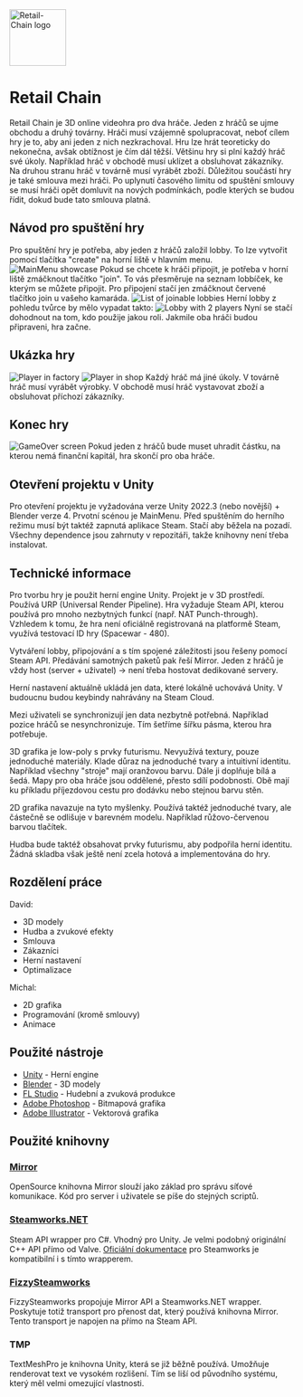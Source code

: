 <img src="Assets/Textures/Logo-var2.png" alt="Retail-Chain logo" style="width: 100px; height: auto;">

# Retail Chain

Retail Chain je 3D online videohra pro dva hráče. Jeden z hráčů se ujme obchodu a druhý továrny. Hráči musí vzájemně spolupracovat, neboť cílem hry je to, aby ani jeden z nich nezkrachoval. Hru lze hrát teoreticky do nekonečna, avšak obtížnost je čím dál těžší. Většinu hry si plní každý hráč své úkoly. Například hráč v obchodě musí uklízet a obsluhovat zákazníky. Na druhou stranu hráč v továrně musí vyrábět zboží. Důležitou součástí hry je také smlouva mezi hráči. Po uplynutí časového limitu od spuštění smlouvy se musí hráči opět domluvit na nových podmínkách, podle kterých se budou řídit, dokud bude tato smlouva platná.

## Návod pro spuštění hry

Pro spuštění hry je potřeba, aby jeden z hráčů založil lobby. To lze vytvořit pomocí tlačítka "create" na horní liště v hlavním menu.
![MainMenu showcase](Repo/Images/2025-02-25%20MainMenu.png)
Pokud se chcete k hráči připojit, je potřeba v horní liště zmáčknout tlačítko "join". To vás přesměruje na seznam lobbíček, ke kterým se můžete připojit. Pro připojení stačí jen zmáčknout červené tlačítko join u vašeho kamaráda.
![List of joinable lobbies](Repo/Images/2025-02-25%20Lobbies.png)
Herní lobby z pohledu tvůrce by mělo vypadat takto:
![Lobby with 2 players](Repo/Images/2025-02-25%20Lobby.png)
Nyní se stačí dohodnout na tom, kdo použije jakou roli. Jakmile oba hráči budou připraveni, hra začne.

## Ukázka hry
![Player in factory](Repo/Images/2025-02-25%20PickUp.png)
![Player in shop](Repo/Images/2025-02-25%20Shop.png)
Každý hráč má jiné úkoly. V továrně hráč musí vyrábět výrobky. V obchodě musí hráč vystavovat zboží a obsluhovat příchozí zákazníky.

## Konec hry
![GameOver screen](Repo/Images/2025-02-25%20GameOver.png)
Pokud jeden z hráčů bude muset uhradit částku, na kterou nemá finanční kapitál, hra skončí pro oba hráče.

## Otevření projektu v Unity
Pro otevření projektu je vyžadována verze Unity 2022.3 (nebo novější) + Blender verze 4. Prvotní scénou je MainMenu. Před spuštěním do herního režimu musí být taktéž zapnutá aplikace Steam. Stačí aby běžela na pozadí. Všechny dependence jsou zahrnuty v repozitáři, takže knihovny není třeba instalovat.

## Technické informace
Pro tvorbu hry je použit herní engine Unity. Projekt je v 3D prostředí. Používá URP (Universal Render Pipeline). Hra vyžaduje Steam API, kterou používá pro mnoho nezbytných funkcí (např. NAT Punch-through). Vzhledem k tomu, že hra není oficiálně registrovaná na platformě Steam, využívá testovací ID hry (Spacewar - 480). 

Vytváření lobby, připojování a s tím spojené záležitosti jsou řešeny pomocí Steam API. Předávání samotných paketů pak řeší Mirror. Jeden z hráčů je vždy host (server + uživatel) -> není třeba hostovat dedikované servery.

Herní nastavení aktuálně ukládá jen data, které lokálně uchovává Unity. V budoucnu budou keybindy nahrávány na Steam Cloud. 

Mezi uživateli se synchronizují jen data nezbytně potřebná. Například pozice hráčů se nesynchronizuje. Tím šetříme šířku pásma, kterou hra potřebuje.

3D grafika je low-poly s prvky futurismu. Nevyužívá textury, pouze jednoduché materiály. Klade důraz na jednoduché tvary a intuitivní identitu. Například všechny "stroje" mají oranžovou barvu. Dále ji doplňuje bílá a šedá. Mapy pro oba hráče jsou oddělené, přesto sdílí podobnosti. Obě mají ku příkladu příjezdovou cestu pro dodávku nebo stejnou barvu stěn.

2D grafika navazuje na tyto myšlenky. Používá taktéž jednoduché tvary, ale částečně se odlišuje v barevném modelu. Například růžovo-červenou barvou tlačítek.

Hudba bude taktéž obsahovat prvky futurismu, aby podpořila herní identitu. Žádná skladba však ještě není zcela hotová a implementována do hry.

## Rozdělení práce
David:
- 3D modely
- Hudba a zvukové efekty
- Smlouva
- Zákazníci
- Herní nastavení
- Optimalizace

Michal:
- 2D grafika
- Programování (kromě smlouvy)
- Animace
## Použité nástroje
- [Unity](https://unity.com) - Herní engine
- [Blender](https://www.blender.org) - 3D modely
- [FL Studio](https://www.image-line.com) - Hudební a zvuková produkce
- [Adobe Photoshop](https://www.adobe.com/products/photoshop) - Bitmapová grafika
- [Adobe Illustrator](https://www.adobe.com/products/illustrator) - Vektorová grafika

## Použité knihovny
### [Mirror](https://github.com/vis2k/Mirror)
OpenSource knihovna Mirror slouží jako základ pro správu síťové komunikace. Kód pro server i uživatele se píše do stejných scriptů.
### [Steamworks.NET](https://github.com/rlabrecque/Steamworks.NET)
Steam API wrapper pro C#. Vhodný pro Unity. Je velmi podobný originální C++ API přímo od Valve. [Oficiální dokumentace](https://partner.steamgames.com/doc/api) pro Steamworks je kompatibilní i s tímto wrapperem.
### [FizzySteamworks](https://github.com/Chykary/FizzySteamworks)
FizzySteamworks propojuje Mirror API a Steamworks.NET wrapper. Poskytuje totiž transport pro přenost dat, který používá knihovna Mirror. Tento transport je napojen na přímo na Steam API.
### TMP
TextMeshPro je knihovna Unity, která se již běžně používá. Umožňuje renderovat text ve vysokém rozlišení. Tím se liší od původního systému, který měl velmi omezující vlastnosti.

